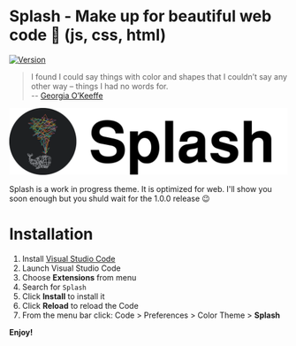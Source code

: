 # Splash - Make up for beautiful web code 💄 (js, css, html)

[![Version](https://vsmarketplacebadge.apphb.com/version/Jonas.splash.svg)](https://marketplace.visualstudio.com/items?itemName=Jonas.splash)

> I found I could say things with color and shapes that I couldn’t say any other way – things I had no words for.\
> --  [Georgia O’Keeffe](https://en.wikipedia.org/wiki/Georgia_O%27Keeffe)

![Splash logo](splash-theme-vscode-whale-text.png)

Splash is a work in progress theme. It is optimized for web. I'll show you soon enough but you shuld wait for the 1.0.0 release 😉

# Installation

1.  Install [Visual Studio Code](https://code.visualstudio.com/)
2.  Launch Visual Studio Code
3.  Choose **Extensions** from menu
4.  Search for `Splash`
5.  Click **Install** to install it
6.  Click **Reload** to reload the Code
7.  From the menu bar click: Code > Preferences > Color Theme > **Splash**

**Enjoy!**
